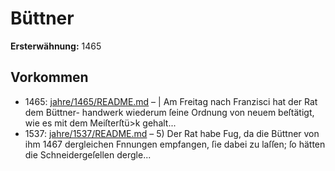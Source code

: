 # Büttner

**Ersterwähnung:** 1465

## Vorkommen
- 1465: [jahre/1465/README.md](../jahre/1465/README.md) – |
Am Freitag nach Franzisci hat der Rat dem Büttner-
handwerk wiederum ſeine Ordnung von neuem beſtätigt,
wie es mit dem Meiſterſtü>k gehalt...
- 1537: [jahre/1537/README.md](../jahre/1537/README.md) – 5) Der Rat habe Fug, da die Büttner von ihm 1467
dergleichen Fnnungen empfangen, ſie dabei zu laſſen; ſo
hätten die Schneidergeſellen dergle...
